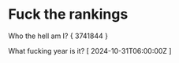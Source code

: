 # Fuck the rankings

Who the hell am I?
{ 3741844 }

What fucking year is it?
[ 2024-10-31T06:00:00Z ]
